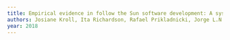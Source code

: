 ```yaml
---
title: Empirical evidence in follow the Sun software development: A systematic mapping study
authors: Josiane Kroll, Ita Richardson, Rafael Prikladnicki, Jorge L.N. Audy
year: 2018
---
```


